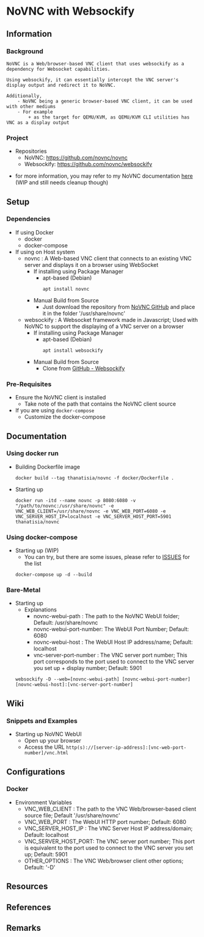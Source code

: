 # NoVNC with Websockify 

## Information
### Background
```
NoVNC is a Web/browser-based VNC client that uses websockify as a dependency for Websocket capabilities.

Using websockify, it can essentially intercept the VNC server's display output and redirect it to NoVNC.

Additionally, 
    - NoVNC being a generic browser-based VNC client, it can be used with other mediums 
    - For example 
        + as the target for QEMU/KVM, as QEMU/KVM CLI utilities has VNC as a display output
```

### Project
- Repositories
    + NoVNC: https://github.com/novnc/novnc
    + Websockify: https://github.com/novnc/websockify
+ for more information, you may refer to my NoVNC documentation [here](https://github.com/Thanatisia/SharedSpace/tree/main/Docs/Home%20Lab/Services%20and%20Tools/VNC%20Clients/NoVNC) (WIP and still needs cleanup though)

## Setup
### Dependencies
- If using Docker
    + docker
    + docker-compose
- If using on Host system
    + novnc : A Web-based VNC client that connects to an existing VNC server and displays it on a browser using WebSocket
        - If installing using Package Manager
            - apt-based (Debian)
                ```console
                apt install novnc
                ```
        - Manual Build from Source
            + Just download the repository from [NoVNC GitHub](https://github.com/novnc/novnc) and place it in the folder '/usr/share/novnc'
    + websockify : A Websocket framework made in Javascript; Used with NoVNC to support the displaying of a VNC server on a browser
        - If installing using Package Manager
            - apt-based (Debian)
                ```console
                apt install websockify
                ```
        - Manual Build from Source
            + Clone from [GitHub - Websockify](https://github.com/novnc/websockify)

### Pre-Requisites
- Ensure the NoVNC client is installed
    + Take note of the path that contains the NoVNC client source
- If you are using `docker-compose`
    - Customize the docker-compose

## Documentation

### Using docker run
- Building Dockerfile image
    ```console
    docker build --tag thanatisia/novnc -f docker/Dockerfile .
    ```

- Starting up
    ```console
    docker run -itd --name novnc -p 8080:6080 -v "/path/to/novnc:/usr/share/novnc" -e VNC_WEB_CLIENT=/usr/share/novnc -e VNC_WEB_PORT=6080 -e VNC_SERVER_HOST_IP=localhost -e VNC_SERVER_HOST_PORT=5901 thanatisia/novnc
    ```

### Using docker-compose
- Starting up (WIP)
    + You can try, but there are some issues, please refer to [ISSUES](ISSUES.md) for the list
    ```console
    docker-compose up -d --build
    ```

### Bare-Metal
- Starting up
    - Explanations
        + novnc-webui-path       : The path to the NoVNC WebUI folder; Default: /usr/share/novnc
        + novnc-webui-port-number: The WebUI Port Number; Default: 6080
        + novnc-webui-host       : The WebUI Host IP address/name; Default: localhost
        + vnc-server-port-number : The VNC server port number; This port corresponds to the port used to connect to the VNC server you set up + display number; Default: 5901
    ```console
    websockify -D --web=[novnc-webui-path] [novnc-webui-port-number] [novnc-webui-host]:[vnc-server-port-number]
    ```

## Wiki
### Snippets and Examples
- Starting up NoVNC WebUI
    + Open up your browser
    + Access the URL `http(s)://[server-ip-address]:[vnc-web-port-number]/vnc.html`

## Configurations
### Docker
- Environment Variables
    + VNC_WEB_CLIENT      : The path to the VNC Web/browser-based client source file; Default '/usr/share/novnc'
    + VNC_WEB_PORT        : The WebUI HTTP port number; Default: 6080
    + VNC_SERVER_HOST_IP  : The VNC Server Host IP address/domain; Default: localhost
    + VNC_SERVER_HOST_PORT: The VNC server port number; This port is equivalent to the port used to connect to the VNC server you set up; Default: 5901
    + OTHER_OPTIONS       : The VNC Web/browser client other options; Default: '-D'

## Resources

## References

## Remarks

